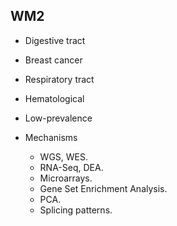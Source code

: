 ## WM2

* Digestive tract

* Breast cancer

* Respiratory tract

* Hematological

* Low-prevalence

* Mechanisms

  - WGS, WES.
  - RNA-Seq, DEA.
  - Microarrays.
  - Gene Set Enrichment Analysis.
  - PCA.
  - Splicing patterns.
